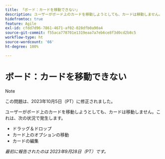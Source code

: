 ```yaml
---
title: 「ボード：カードを移動できない」
description: ユーザーがボード上のカードを移動しようとしても、カードは移動しません。
hidefromtoc: true
feature: Agile
exl-id: cfdd7d96-7861-4671-af02-028dfb0a90a4
source-git-commit: f55aca778701e1319eaa7a7eb6ce8f3d0cd2b8c5
workflow-type: ht
source-wordcount: '66'
ht-degree: 100%

---
```


# ボード：カードを移動できない

>[!NOTE]
>
>この問題は、2023年10月5日（PT）に修正されました。

ユーザーがボード上のカードを移動しようとしても、カードは移動しません。これは、次の状況で発生します。

* ドラッグ＆ドロップ
* カード上のオプションの移動
* カードの編集

_最初に報告されたのは 2023年9月28日（PT）です。_
